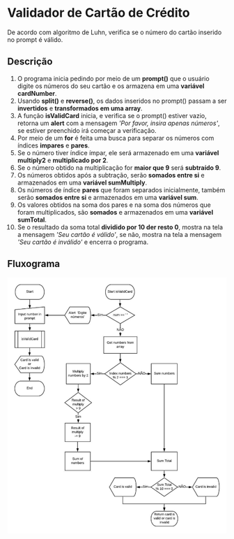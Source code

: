 # Validador de Cartão de Crédito
De acordo com algoritmo de Luhn, verifica se o número do cartão inserido no prompt é válido.

## Descrição
1.  O programa inicia pedindo por meio de um **prompt()** que o usuário digite os números do seu cartão e os armazena em uma **variável cardNumber**.
2.  Usando **split()** e **reverse()**, os dados inseridos no prompt() passam a ser **invertidos** e **transformados em uma array**.
3.  A função **isValidCard** inicia, e verifica se o prompt() estiver vazio, retorna um **alert** com a mensagem *'Por favor, insira apenas números'*, se estiver preenchido irá começar a verificação.
4.  Por meio de um **for** é feita uma busca para separar os números com índices **impares** e **pares**.
5.  Se o número tiver índice ímpar, ele será
armazenado em uma **variável multiply2** e **multiplicado por 2**.
6.  Se o número obtido na multiplicação for **maior que 9** será **subtraído 9**.
7.  Os números obtidos após a subtração, serão **somados entre si** e armazenados em uma **variável sumMultiply**.
8.  Os números de índice **pares** que foram separados inicialmente, também serão **somados entre si** e armazenados em uma **variável sum**.
9.  Os valores obtidos na soma dos pares e na soma dos números que foram multiplicados, são **somados** e armazenados em uma **variável sumTotal**.
10. Se o resultado da soma total **dividido por 10 der resto 0**, mostra na tela a mensagem *'Seu cartão é válido'*, se não, mostra na tela a mensagem *'Seu cartão é inválido'* e encerra o programa.

## Fluxograma
![Fluxograma](CreditCard.jpeg)
